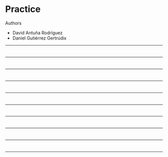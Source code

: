 # Practice
Authors
 - David Antuña Rodríguez
 - Daniel Gutiérrez Gertrúdix

------
###

```json

```

------
###

```json

```

------
###

```json

```

------
###

```json

```

------
###
```json

```

------
###

```json

```

------
###
```json

```

------
###

```json

```

------
###

```json

```
------
###
```json

```